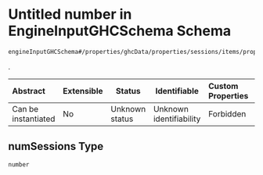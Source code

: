 # Untitled number in EngineInputGHCSchema Schema

```txt
engineInputGHCSchema#/properties/ghcData/properties/sessions/items/properties/distribution/oneOf/0/properties/stablePeriods/oneOf/1/properties/weeklyVariable/properties/numSessions
```

.


| Abstract            | Extensible | Status         | Identifiable            | Custom Properties | Additional Properties | Access Restrictions | Defined In                                                         |
| :------------------ | ---------- | -------------- | ----------------------- | :---------------- | --------------------- | ------------------- | ------------------------------------------------------------------ |
| Can be instantiated | No         | Unknown status | Unknown identifiability | Forbidden         | Allowed               | none                | [ghc.schema.json\*](../out/ghc.schema.json "open original schema") |

## numSessions Type

`number`
